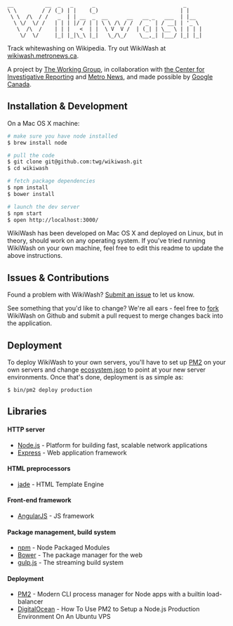     __          __  _   _      _                            _     
    \ \        / / (_) | |    (_)                          | |    
     \ \  /\  / /   _  | | __  _  __      __   __ _   ___  | |__  
      \ \/  \/ /   | | | |/ / | | \ \ /\ / /  / _` | / __| | '_ \ 
       \  /\  /    | | |   <  | |  \ V  V /  | (_| | \__ \ | | | |
        \/  \/     |_| |_|\_\ |_|   \_/\_/    \__,_| |___/ |_| |_|
                                                                   
Track whitewashing on Wikipedia. Try out WikiWash at [wikiwash.metronews.ca](http://wikiwash.metronews.ca).

A project by [The Working Group](http://twg.ca), in collaboration with
[the Center for Investigative Reporting](http://www.centerforinvestigativereporting.org/) and 
[Metro News](http://metronews.ca/), and made possible by [Google Canada](http://googlecanada.blogspot.ca/).

## Installation & Development

On a Mac OS X machine:

```bash
# make sure you have node installed
$ brew install node

# pull the code
$ git clone git@github.com:twg/wikiwash.git
$ cd wikiwash

# fetch package dependencies
$ npm install
$ bower install

# launch the dev server
$ npm start
$ open http://localhost:3000/
```

WikiWash has been developed on Mac OS X and deployed on Linux, but in theory,
should work on any operating system. If you've tried running WikiWash on your own machine,
feel free to edit this readme to update the above instructions.

## Issues & Contributions

Found a problem with WikiWash? [Submit an issue](https://github.com/twg/wikiwash/issues/new) to
let us know.

See something that you'd like to change? We're all ears - feel free to [fork](https://github.com/twg/wikiwash/fork)
WikiWash on Github and submit a pull request to merge changes back into the application.

## Deployment

To deploy WikiWash to your own servers, you'll have to set up [PM2](https://github.com/Unitech/pm2)
on your own servers and change [ecosystem.json](https://github.com/twg/wikiwash/blob/master/ecosystem.json)
to point at your new server environments. Once that's done, deployment is as simple as:

```
$ bin/pm2 deploy production
```

## Libraries

#### HTTP server
* [Node.js](http://nodejs.org) - Platform for building fast, scalable network applications
* [Express](http://expressjs.com) - Web application framework

#### HTML preprocessors
* [jade](http://jade-lang.com) - HTML Template Engine

#### Front-end framework
* [AngularJS](https://angularjs.org/) - JS framework

#### Package management, build system
* [npm](https://npmjs.org) - Node Packaged Modules
* [Bower](http://bower.io) - The package manager for the web
* [gulp.js](http://gulpjs.com) - The streaming build system

#### Deployment
* [PM2](https://github.com/Unitech/pm2) - Modern CLI process manager for Node apps with a builtin load-balancer
* [DigitalOcean](https://www.digitalocean.com/community/tutorials/how-to-use-pm2-to-setup-a-node-js-production-environment-on-an-ubuntu-vps) - How To Use PM2 to Setup a Node.js Production Environment On An Ubuntu VPS
